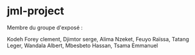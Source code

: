 # jml-project
Membre du groupe d'exposé : 

Kodeh Forey clement,
Djimtor serge, 
Alima Nzeket, 
Feuyo Raïssa, 
Tatang Leger, 
Wandala Albert, 
Mbesbeto Hassan, 
Tsama Emmanuel
